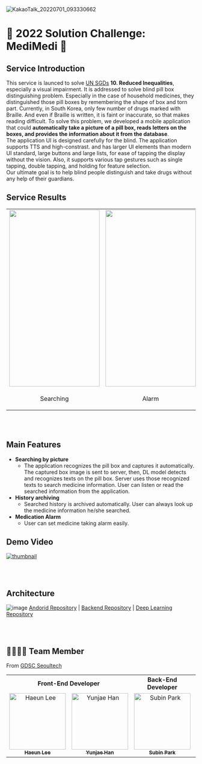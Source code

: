 ![KakaoTalk_20220701_093330662](https://user-images.githubusercontent.com/68090939/176800229-099fa466-43c9-4516-90d6-8b1c51a657da.jpg)

# 💊 2022 Solution Challenge: MediMedi 💊

## Service Introduction
This service is launced to solve [UN SGDs](https://sdgs.un.org/) **10. Reduced Inequalities**, especially a visual impairment. It is addressed to solve blind pill box distinguishing problem. Especially in the case of household medicines, they distinguished those pill boxes by remembering the shape of box and torn part. Currently, in South Korea, only few number of drugs marked with Braille. And even if Braille is written, it is faint or inaccurate, so that makes reading difficult.
To solve this problem, we developed a mobile application that could **automatically take a picture of a pill box, reads letters on the boxes, and provides the information about it from the database**.  
The application UI is designed carefully for the blind. The application supports TTS and high-constrast. and has larger UI elements than modern UI standard, large buttons and large lists, for ease of tapping the display without the vision. Also, it supports various tap gestures such as single tapping, double tapping, and holding for feature selection.  
Our ultimate goal is to help blind people distinguish and take drugs without any help of their guardians.


## Service Results
<p align="center">

</p>

<table align="center">
   <tr>
      <td>
          <img src="https://user-images.githubusercontent.com/68603692/160542064-63bd8e01-6371-43d0-93c8-77e8d3e5812d.gif" width="240" height="470"> 
      </td>       
      <td>
        <img src="https://user-images.githubusercontent.com/68603692/160542302-cb5b074d-76a1-47b3-aaa9-6d8cf706e5c4.gif" width="240" height="470">
      </td>       
      <td>
         <img src="https://user-images.githubusercontent.com/68603692/160542409-e7f84080-877c-4354-9ccc-ef87a9b7a5fa.gif" width="240" height="470">
      </td>       
   </tr>
  <tr>
    <td align="center" vertical-align="middle";>
        <p>Searching</p>
    </td>
     <td align="center">
         <p>Alarm</p>
     </td>
     <td align="center">
         <p>History</p>
      </td>
  </tr>
</table>



<BR>
<BR>

## Main Features
- **Searching by picture**
    - The application recognizes the pill box and captures it automatically. The captured box image is sent to server, then, DL model detects and recognizes texts on the pill box. Server uses those recognized texts to search medicine information. User can listen or read the searched information from the application.
- **History archiving**
    - Searched history is archived automatically. User can always look up the medicine information he/she searched. 
- **Medication Alarm**
   - User can set medicine taking alarm easily. 

## Demo Video
[![thumbnail](https://user-images.githubusercontent.com/68603692/160271404-5b7e6ad4-419c-4a5d-b188-a9aec0fe1c30.png)](https://www.youtube.com/watch?v=fSRUty0So-Y)

<BR>
<BR>


## Architecture
![image](https://user-images.githubusercontent.com/68603692/160264275-af4b2159-2c4f-420f-9a70-71e7aaf4a2b9.png)
[Andorid Repository](https://github.com/gdsc-seoultech/MediMedi_Android) | [Backend Repository](https://github.com/gdsc-seoultech/MediMedi_Spring) | [Deep Learning Repository](https://github.com/gdsc-seoultech/MediMedi_DL)

<BR>
<BR>
    
## 👨‍👩‍👧‍👦 Team Member
From [GDSC Seoultech](https://gdsc-seoultech.github.io/)

<table align="center">
   <tr>
      <td colspan="2" align="center"><strong>Front-End Developer</strong></td>
      <td colspan="1" align="center"><strong>Back-End Developer</strong></td>
      <td colspan="1" align="center"><strong>Deep Learning Developer</strong></td>
   </tr>
  <tr>
    <td align="center">
    <a href="https://github.com/leeeha"><img src="https://avatars.githubusercontent.com/u/68090939?v=4" width="150px;" alt="Haeun Lee"/><br /><sub><b>Haeun Lee</b></sub></a><br />
    </td>
     <td align="center">
        <a href="https://github.com/yoon-H"><img src="https://avatars.githubusercontent.com/u/71068767?v=4" width="150px" alt="Yunjae Han"/><br /><sub><b>Yunjae Han</b></sub></a>
     </td>
     <td align="center">
        <a href="https://github.com/twinklesu"><img src="https://avatars.githubusercontent.com/u/68603692?v=4" width="150px" alt="Subin Park"/><br /><sub><b>Subin Park</b></sub></a>
     </td>
         <td align="center">
        <a href="https://github.com/goldtan"><img src="https://avatars.githubusercontent.com/u/83542989?v=4" width="150px" alt="Minchan Kim"/><br /><sub><b>Minchan Kim</b></sub></a>
     </td>
  </tr>
</table>
